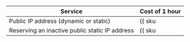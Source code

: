 | Service | Cost of 1 hour |
| --- | --- |
| Public IP address (dynamic or static) | {{ sku|KZT|network.public_fips|string }} |
| Reserving an inactive public static IP address | {{ sku|KZT|network.public_fips.deallocated|string }} |
